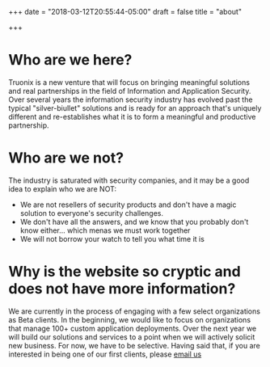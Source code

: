 +++
date = "2018-03-12T20:55:44-05:00"
draft = false
title = "about"

+++

# Who are we here?
Truonix is a new venture that will focus on bringing meaningful solutions and real partnerships in the field of Information and Application Security.  Over several years the information security industry has evolved past the typical "silver-biullet" solutions and is ready for an approach that's uniquely different and re-establishes what it is to form a meaningful and productive partnership.

# Who are we not?
The industry is saturated with security companies, and it may be a good idea to explain who we are NOT:
* We are not resellers of security products and don't have a magic solution to everyone's security challenges.  
* We don't have all the answers, and we know that you probably don't know either... which menas we must work together
* We will not borrow your watch to tell you what time it is

# Why is the website so cryptic and does not have more information?

We are currently in the process of engaging with a few select organizations as Beta clients.  In the beginning, we would like to focus on organizations that manage 100+ custom application deployments.  Over the next year we will build our solutions and services to a point when we will actively solicit new business.  For now, we have to be selective.  Having said that, if you are interested in being one of our first clients, please [email us](mailto:info@truonix.com)
